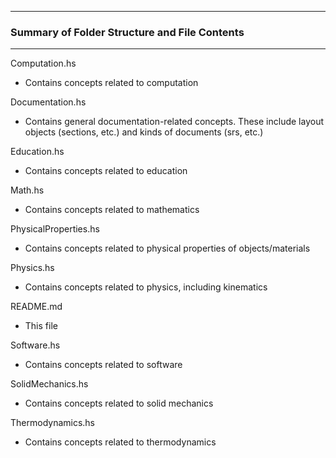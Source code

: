 --------------------------------------------------
### Summary of Folder Structure and File Contents
--------------------------------------------------

Computation.hs
  - Contains concepts related to computation

Documentation.hs
  - Contains general documentation-related concepts. These include layout objects (sections, etc.) and kinds of documents (srs, etc.)

Education.hs
  - Contains concepts related to education

Math.hs
  - Contains concepts related to mathematics

PhysicalProperties.hs
  - Contains concepts related to physical properties of objects/materials

Physics.hs
  - Contains concepts related to physics, including kinematics

README.md
  - This file

Software.hs
  - Contains concepts related to software

SolidMechanics.hs
  - Contains concepts related to solid mechanics 

Thermodynamics.hs
  - Contains concepts related to thermodynamics
  